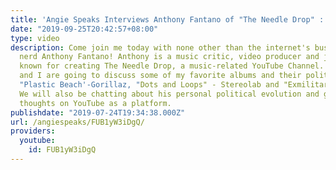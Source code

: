 ```yaml
---
title: 'Angie Speaks Interviews Anthony Fantano of "The Needle Drop" : Music is Praxis'
date: "2019-09-25T20:42:57+08:00"
type: video
description: Come join me today with none other than the internet's busiest music
  nerd Anthony Fantano! Anthony is a music critic, video producer and journalist best
  known for creating The Needle Drop, a music-related YouTube Channel. Today Anthony
  and I are going to discuss some of my favorite albums and their politics, including
  "Plastic Beach'-Gorillaz, "Dots and Loops" - Stereolab and "Exmilitary"-Death Grips.
  We will also be chatting about his personal political evolution and getting his
  thoughts on YouTube as a platform.
publishdate: "2019-07-24T19:34:38.000Z"
url: /angiespeaks/FUB1yW3iDgQ/
providers:
  youtube:
    id: FUB1yW3iDgQ
---
```

